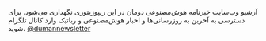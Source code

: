 آرشیو وب‌سایت خبرنامه هوش‌مصنوعی دومان در این ریپوزیتوری نگهداری می‌شود. برای دسترسی به آخرین به روزرسانی‌ها و اخبار هوش‌مصنوعی و رباتیک وارد کانال تلگرام شوید.
[@dumannewsletter](https://t.me/dumannewsletter)
